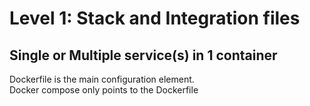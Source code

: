 Level 1: Stack and Integration files
====================================

##	Single or Multiple service(s) in 1 container

Dockerfile is the main configuration element. <br> 
Docker compose only points to the Dockerfile 
